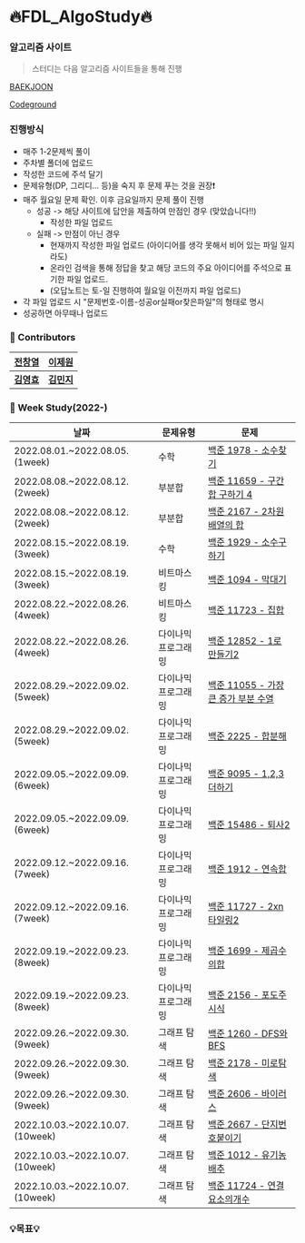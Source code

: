 # :fire:FDL_AlgoStudy:fire:

### 알고리즘 사이트

> 스터디는 다음 알고리즘 사이트들을 통해 진행

[BAEKJOON](https://www.acmicpc.net/)

[Codeground](https://www.codeground.org/)

###  진행방식 
- 매주 1-2문제씩 풀이
- 주차별 폴더에 업로드
- 작성한 코드에 주석 달기
- 문제유형(DP, 그리디... 등)을 숙지 후 문제 푸는 것을 권장:exclamation:
- 매주 월요일 문제 확인. 이후 금요일까지 문제 풀이 진행 
  - 성공 -> 해당 사이트에 답안을 제출하여 만점인 경우 (맞았습니다!!)
    - 작성한 파일 업로드
  - 실패 -> 만점이 아닌 경우
    - 현재까지 작성한 파일 업로드 (아이디어를 생각 못해서 비어 있는 파일 일지라도)
    - 온라인 검색을 통해 정답을 찾고 해당 코드의 주요 아이디어를 주석으로 표기한 파일 업로드.
    - (오답노트는 토-일 진행하여 월요일 이전까지 파일 업로드)
 - 각 파일 업로드 시 "문제번호-이름-성공or실패or찾은파일"의 형태로 명시
 - 성공하면 아무때나 업로드

### :rainbow: Contributors
| **[전창열](https://github.com/africanssong)**  | **[이제원](https://github.com/jewonjewon)**  | 
|:-------------------:|:-------------------:|
|   **[김영효](https://github.com/0hyo)**   | **[김민지](https://github.com/enoma422)** |

### :dart: Week Study(2022-)
| 날짜 | 문제유형      | 문제                                                         |
| ---- | ------------- | ------------------------------------------------------------ | 
| 2022.08.01.~2022.08.05. (1week) |수학   |[백준 1978 - 소수찾기](https://www.acmicpc.net/problem/1978) | 
| 2022.08.08.~2022.08.12. (2week) |부분합   |[백준 11659 - 구간 합 구하기 4](https://www.acmicpc.net/problem/11659) | 
| 2022.08.08.~2022.08.12. (2week) |부분합   |[백준 2167 - 2차원 배열의 합](https://www.acmicpc.net/problem/2167) | 
| 2022.08.15.~2022.08.19. (3week) |수학     |[백준 1929 - 소수구하기](https://www.acmicpc.net/problem/1929)|
| 2022.08.15.~2022.08.19. (3week) |비트마스킹 |[백준 1094 - 막대기](https://www.acmicpc.net/problem/1094)|
| 2022.08.22.~2022.08.26. (4week) |비트마스킹 |[백준 11723 - 집합](https://www.acmicpc.net/problem/11723)|
| 2022.08.22.~2022.08.26. (4week) |다이나믹 프로그래밍|[백준 12852 - 1로 만들기2](https://www.acmicpc.net/problem/12852)|
| 2022.08.29.~2022.09.02. (5week) |다이나믹 프로그래밍|[백준 11055 - 가장 큰 증가 부분 수열 ](https://www.acmicpc.net/problem/11055)|
| 2022.08.29.~2022.09.02. (5week) |다이나믹 프로그래밍|[백준 2225 - 합분해 ](https://www.acmicpc.net/problem/2225)|
| 2022.09.05.~2022.09.09. (6week) |다이나믹 프로그래밍|[백준 9095 - 1,2,3 더하기 ](https://www.acmicpc.net/problem/9095)|
| 2022.09.05.~2022.09.09. (6week) |다이나믹 프로그래밍|[백준 15486 - 퇴사2 ](https://www.acmicpc.net/problem/15486)|
| 2022.09.12.~2022.09.16. (7week) |다이나믹 프로그래밍|[백준 1912 - 연속합 ](https://www.acmicpc.net/problem/1912)|
| 2022.09.12.~2022.09.16. (7week) |다이나믹 프로그래밍|[백준 11727 - 2xn 타일링2 ](https://www.acmicpc.net/problem/11727)|
| 2022.09.19.~2022.09.23. (8week) |다이나믹 프로그래밍|[백준 1699 - 제곱수의합 ](https://www.acmicpc.net/problem/1699)|
| 2022.09.19.~2022.09.23. (8week) |다이나믹 프로그래밍|[백준 2156 - 포도주시식 ](https://www.acmicpc.net/problem/2156)|
| 2022.09.26.~2022.09.30. (9week) |그래프 탐색|[백준 1260 - DFS와 BFS](https://www.acmicpc.net/problem/1260)|
| 2022.09.26.~2022.09.30. (9week) |그래프 탐색|[백준 2178 - 미로탐색](https://www.acmicpc.net/problem/2178)|
| 2022.09.26.~2022.09.30. (9week) |그래프 탐색|[백준 2606 - 바이러스](https://www.acmicpc.net/problem/2606)|
| 2022.10.03.~2022.10.07. (10week) |그래프 탐색|[백준 2667 - 단지번호붙이기](https://www.acmicpc.net/problem/2667)|
| 2022.10.03.~2022.10.07. (10week) |그래프 탐색|[백준 1012 - 유기농배추](https://www.acmicpc.net/problem/1012)|
| 2022.10.03.~2022.10.07. (10week) |그래프 탐색|[백준 11724 - 연결요소의개수](https://www.acmicpc.net/problem/11724)|


### 💡목표💡 
